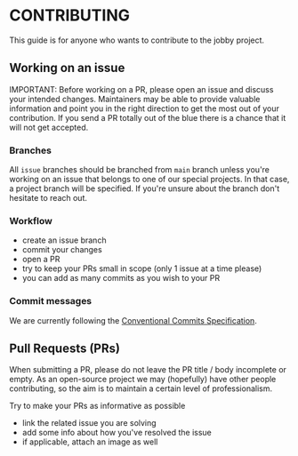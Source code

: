 # CONTRIBUTING

This guide is for anyone who wants to contribute to the jobby project.

## Working on an issue

IMPORTANT: Before working on a PR, please open an issue and discuss your
intended changes. Maintainers may be able to provide valuable information and
point you in the right direction to get the most out of your contribution. If
you send a PR totally out of the blue there is a chance that it will not get
accepted.

### Branches

All `issue` branches should be branched from `main` branch unless you're
working on an issue that belongs to one of our special projects. In that
case, a project branch will be specified. If you're unsure about the branch
don't hesitate to reach out.

### Workflow

- create an issue branch
- commit your changes
- open a PR
- try to keep your PRs small in scope (only 1 issue at a time please)
- you can add as many commits as you wish to your PR

### Commit messages

We are currently following the [Conventional Commits Specification](https://www.conventionalcommits.org/).

## Pull Requests (PRs)

When submitting a PR, please do not leave the PR title / body incomplete or
empty. As an open-source project we may (hopefully) have other people
contributing, so the aim is to maintain a certain level of professionalism.

Try to make your PRs as informative as possible

- link the related issue you are solving
- add some info about how you've resolved the issue
- if applicable, attach an image as well

